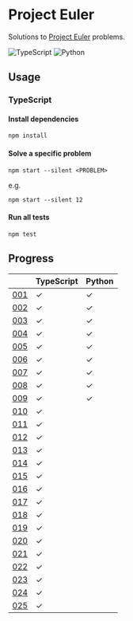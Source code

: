 # Project Euler

Solutions to [Project Euler](https://projecteuler.net) problems.

![TypeScript](https://github.com/sunilbpandey/project-euler/actions/workflows/typescript.yml/badge.svg)
![Python](https://github.com/sunilbpandey/project-euler/actions/workflows/python.yml/badge.svg)

## Usage

### TypeScript

#### Install dependencies

```
npm install
```

#### Solve a specific problem

```
npm start --silent <PROBLEM>
```

e.g.

```
npm start --silent 12
```

#### Run all tests

```
npm test
```

## Progress

|                | TypeScript | Python |
| -------------- | ---------- | ------ |
| [001](src/001) | ✓          | ✓      |
| [002](src/002) | ✓          | ✓      |
| [003](src/003) | ✓          | ✓      |
| [004](src/004) | ✓          | ✓      |
| [005](src/005) | ✓          | ✓      |
| [006](src/006) | ✓          | ✓      |
| [007](src/007) | ✓          | ✓      |
| [008](src/008) | ✓          | ✓      |
| [009](src/009) | ✓          | ✓      |
| [010](src/010) | ✓          |        |
| [011](src/011) | ✓          |        |
| [012](src/012) | ✓          |        |
| [013](src/013) | ✓          |        |
| [014](src/014) | ✓          |        |
| [015](src/015) | ✓          |        |
| [016](src/016) | ✓          |        |
| [017](src/017) | ✓          |        |
| [018](src/018) | ✓          |        |
| [019](src/019) | ✓          |        |
| [020](src/020) | ✓          |        |
| [021](src/021) | ✓          |        |
| [022](src/022) | ✓          |        |
| [023](src/023) | ✓          |        |
| [024](src/024) | ✓          |        |
| [025](src/025) | ✓          |        |
